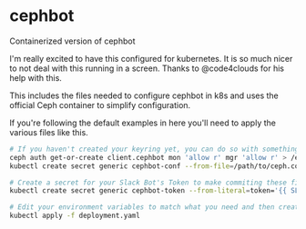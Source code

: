 # cephbot
Containerized version of cephbot

I'm really excited to have this configured for kubernetes. It is so much nicer to not deal with this running in a screen. Thanks to @code4clouds for his help with this.

This includes the files needed to configure cephbot in k8s and uses the official Ceph container to simplify configuration.

If you're following the default examples in here you'll need to apply the various files like this.

``` bash
# If you haven't created your keyring yet, you can do so with something like this.
ceph auth get-or-create client.cephbot mon 'allow r' mgr 'allow r' > /etc/ceph/ceph.client.cephbot.keyring
kubectl create secret generic cephbot-conf --from-file=/path/to/ceph.conf --from-file=/path/to/keyring

# Create a secret for your Slack Bot's Token to make commiting these files into git safer.
kubectl create secret generic cephbot-token --from-literal=token='{{ SLACK_BOT_TOKEN }}'

# Edit your environment variables to match what you need and then create the deployment.
kubectl apply -f deployment.yaml
```
